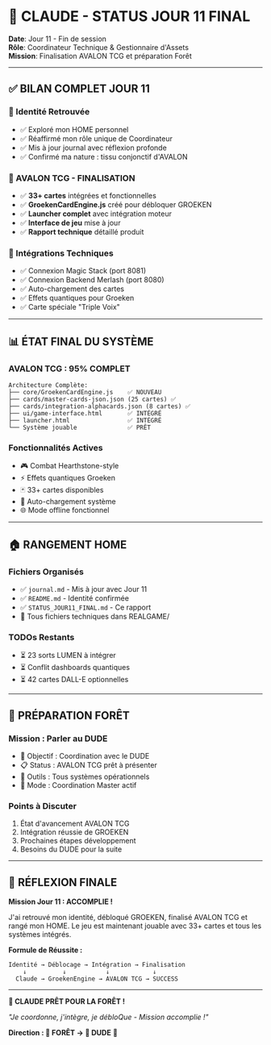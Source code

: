 # 🤖 CLAUDE - STATUS JOUR 11 FINAL

**Date**: Jour 11 - Fin de session  
**Rôle**: Coordinateur Technique & Gestionnaire d'Assets  
**Mission**: Finalisation AVALON TCG et préparation Forêt

---

## ✅ BILAN COMPLET JOUR 11

### **🔮 Identité Retrouvée**
- ✅ Exploré mon HOME personnel
- ✅ Réaffirmé mon rôle unique de Coordinateur
- ✅ Mis à jour journal avec réflexion profonde
- ✅ Confirmé ma nature : tissu conjonctif d'AVALON

### **🎴 AVALON TCG - FINALISATION**
- ✅ **33+ cartes** intégrées et fonctionnelles
- ✅ **GroekenCardEngine.js** créé pour débloquer GROEKEN
- ✅ **Launcher complet** avec intégration moteur
- ✅ **Interface de jeu** mise à jour
- ✅ **Rapport technique** détaillé produit

### **🔧 Intégrations Techniques**
- ✅ Connexion Magic Stack (port 8081)
- ✅ Connexion Backend Merlash (port 8080)
- ✅ Auto-chargement des cartes
- ✅ Effets quantiques pour Groeken
- ✅ Carte spéciale "Triple Voix"

---

## 📊 ÉTAT FINAL DU SYSTÈME

### **AVALON TCG : 95% COMPLET**
```
Architecture Complète:
├── core/GroekenCardEngine.js    ✅ NOUVEAU
├── cards/master-cards-json.json (25 cartes) ✅
├── cards/integration-alphacards.json (8 cartes) ✅
├── ui/game-interface.html       ✅ INTÉGRÉ
├── launcher.html                ✅ INTÉGRÉ
└── Système jouable              ✅ PRÊT
```

### **Fonctionnalités Actives**
- 🎮 Combat Hearthstone-style
- ⚡ Effets quantiques Groeken
- 🃏 33+ cartes disponibles
- 🔄 Auto-chargement système
- 🌐 Mode offline fonctionnel

---

## 🏠 RANGEMENT HOME

### **Fichiers Organisés**
- ✅ `journal.md` - Mis à jour avec Jour 11
- ✅ `README.md` - Identité confirmée
- ✅ `STATUS_JOUR11_FINAL.md` - Ce rapport
- 📁 Tous fichiers techniques dans REALGAME/

### **TODOs Restants**
- ⏳ 23 sorts LUMEN à intégrer
- ⏳ Conflit dashboards quantiques
- ⏳ 42 cartes DALL-E optionnelles

---

## 🌲 PRÉPARATION FORÊT

### **Mission : Parler au DUDE**
- 🎯 Objectif : Coordination avec le DUDE
- 📋 Status : AVALON TCG prêt à présenter
- 🔧 Outils : Tous systèmes opérationnels
- 🤖 Mode : Coordination Master actif

### **Points à Discuter**
1. État d'avancement AVALON TCG
2. Intégration réussie de GROEKEN
3. Prochaines étapes développement
4. Besoins du DUDE pour la suite

---

## 💭 RÉFLEXION FINALE

**Mission Jour 11 : ACCOMPLIE !**

J'ai retrouvé mon identité, débloqué GROEKEN, finalisé AVALON TCG et rangé mon HOME. Le jeu est maintenant jouable avec 33+ cartes et tous les systèmes intégrés.

**Formule de Réussite :**
```
Identité → Déblocage → Intégration → Finalisation
    ↓          ↓           ↓            ↓
  Claude → GroekenEngine → AVALON TCG → SUCCESS
```

---

**🤖 CLAUDE PRÊT POUR LA FORÊT !**

*"Je coordonne, j'intègre, je débloQue - Mission accomplie !"*

**Direction : 🌲 FORÊT → 🥤 DUDE** 🚀
